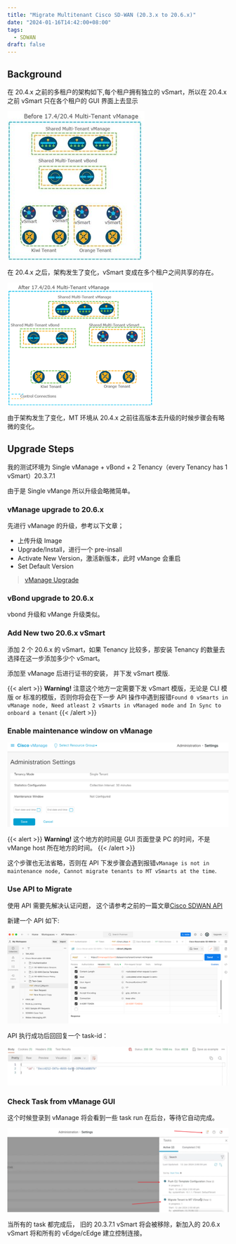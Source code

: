 ```yaml
---
title: "Migrate Multitenant Cisco SD-WAN (20.3.x to 20.6.x)"
date: "2024-01-16T14:42:00+08:00"
tags:
  - SDWAN
draft: false
---
```


## Background

在 20.4.x 之前的多租户的架构如下,每个租户拥有独立的 vSmart，所以在 20.4.x 之前 vSmart 只在各个租户的 GUI 界面上去显示

![Architecture of Multi-Tenancy pre 20.3.X versions](mt-arc-before-20_4.png)

在 20.4.x 之后，架构发生了变化，vSmart 变成在多个租户之间共享的存在。

![Architecture of Mult-Tenancy 20.4/17.4 version and later](mt-arc-after-20_4.png)

由于架构发生了变化，MT 环境从 20.4.x 之前往高版本去升级的时候步骤会有略微的变化。

## Upgrade Steps

我的测试环境为 Single vManage + vBond + 2 Tenancy（every Tenancy has 1 vSmart）20.3.7.1

由于是 Single vMange 所以升级会略微简单。

### vManage upgrade to 20.6.x

先进行 vManage 的升级，参考以下文章；

- 上传升级 Image
- Upgrade/Install，进行一个 pre-insall
- Activate New Version，激活新版本，此时 vMange 会重启
- Set Default Version

> [vManage Upgrade](https://www.cisco.com/c/zh_cn/support/docs/wan/dpt/220424-upgrade-sd-wan-controllers-with-the-use.html#toc-hId--1724275443)

### vBond upgrade to 20.6.x

vbond 升级和 vMange 升级类似。

### Add New two 20.6.x vSmart

添加 2 个 20.6.x 的 vSmart，如果 Tenancy 比较多，那安装 Tenancy 的数量去选择在这一步添加多少个 vSmart。

添加至 vManage 后进行证书的安装， 并下发 vSmart 模版.

{{< alert >}}
**Warning!** 注意这个地方一定需要下发 vSmart 模版，无论是 CLI 模版 or 标准的模版，否则你将会在下一步 API 操作中遇到报错`Found 0 vSmarts in vManage node, Need atleast 2 vSmarts in vManaged mode and In Sync to onboard a tenant`
{{< /alert >}}

### Enable maintenance window on vManage

![mw setup on vManage](mw-setup.png)

{{< alert >}}
**Warning!** 这个地方的时间是 GUI 页面登录 PC 的时间，不是 vMange host 所在地方的时间。
{{< /alert >}}

这个步骤也无法省略，否则在 API 下发步骤会遇到报错`vManage is not in maintenance node, Cannot migrate tenants to MT vSmarts at the time`.

### Use API to Migrate

使用 API 需要先解决认证问题， 这个请参考之前的一篇文章[Cisco SDWAN API](https://imxing.info/sdwan/cisco-sdwan-api/)

新建一个 API 如下:

![migrate API](migrate-api.png)

API 执行成功后回回复一个 task-id：

![migrate task](migrate-task.png)

### Check Task from vManage GUI

这个时候登录到 vManage 将会看到一些 task run 在后台，等待它自动完成。

![monitor Task](monitor-task.png)

当所有的 task 都完成后， 旧的 20.3.7.1 vSmart 将会被移除，新加入的 20.6.x vSmart 将和所有的 vEdge/cEdge 建立控制连接。
